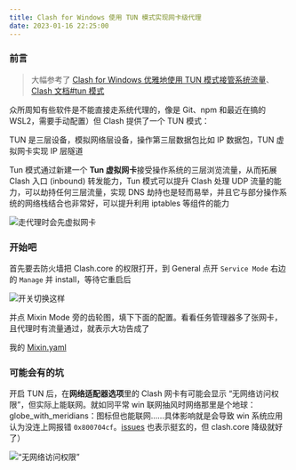 ```yaml
---
title: Clash for Windows 使用 TUN 模式实现网卡级代理
date: 2023-01-16 22:25:00
---
```


### 前言

> 大幅参考了 [Clash for Windows 优雅地使用 TUN 模式接管系统流量](https://www.dejavu.moe/posts/cfw-tun/)、[Clash 文档#tun 模式](https://docs.cfw.lbyczf.com/contents/tun.html)

众所周知有些软件是不能直接走系统代理的，像是 Git、npm 和最近在搞的 WSL2，需要手动配置）但 Clash 提供了一个 TUN 模式：

TUN 是三层设备，模拟网络层设备，操作第三层数据包比如 IP 数据包，TUN 虚拟网卡实现 IP 层隧道

Tun 模式通过新建一个 **Tun 虚拟网卡**接受操作系统的三层浏览流量，从而拓展 Clash 入口 (inbound) 转发能力，Tun 模式可以提升 Clash 处理 UDP 流量的能力，可以劫持任何三层流量，实现 DNS 劫持也是轻而易举，并且它与部分操作系统的网络栈结合也非常好，可以提升利用 iptables 等组件的能力

![走代理时会先虚拟网卡](https://p.chilfish.top/blog/clash_tun.webp)

### 开始吧

首先要去防火墙把 Clash.core 的权限打开，到 General 点开 `Service Mode` 右边的 `Manage` 并 install，等待它重启后

![开关切换这样](https://p.chilfish.top/blog/clash_setting.webp)

并点 Mixin Mode 旁的齿轮图，填下下面的配置。看看任务管理器多了张网卡，且代理时有流量通过，就表示大功告成了

我的 [Mixin.yaml](https://gist.github.com/Chilfish/8529a98ba4626cd0a45a55d7d668fac6)

### 可能会有的坑

开启 TUN 后，在**网络适配器选项**里的 Clash 网卡有可能会显示 “无网络访问权限”，但实际上能联网。就如同平常 win 联网抽风时网络那里是个地球：globe_with_meridians：图标但也能联网……具体影响就是会导致 win 系统应用认为没连上网报错 `0x800704cf`。[issues](https://github.com/Dreamacro/clash/issues/1407) 也表示挺玄的，但 clash.core 降级就好了）

![“无网络访问权限”](https://p.chilfish.top/blog/clash_status.webp)
